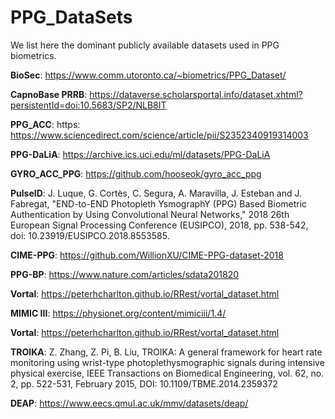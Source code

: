# PPG_DataSets

We list here the dominant publicly available datasets used in PPG biometrics.

**BioSec**: https://www.comm.utoronto.ca/~biometrics/PPG_Dataset/

**CapnoBase PRRB**: https://dataverse.scholarsportal.info/dataset.xhtml?persistentId=doi:10.5683/SP2/NLB8IT

**PPG_ACC**: https: https://www.sciencedirect.com/science/article/pii/S2352340919314003

**PPG-DaLiA**: https://archive.ics.uci.edu/ml/datasets/PPG-DaLiA

**GYRO\_ACC\_PPG**: https://github.com/hooseok/gyro_acc_ppg

**PulseID**: J. Luque, G. Cortès, C. Segura, A. Maravilla, J. Esteban and J. Fabregat, "END-to-END Photopleth YsmographY (PPG) Based Biometric Authentication by Using Convolutional Neural Networks," 2018 26th European Signal Processing Conference (EUSIPCO), 2018, pp. 538-542, doi: 10.23919/EUSIPCO.2018.8553585.

**CIME-PPG**: https://github.com/WillionXU/CIME-PPG-dataset-2018

**PPG-BP**: https://www.nature.com/articles/sdata201820

**Vortal**: https://peterhcharlton.github.io/RRest/vortal_dataset.html

**MIMIC III**: https://physionet.org/content/mimiciii/1.4/

**Vortal**: https://peterhcharlton.github.io/RRest/vortal_dataset.html

**TROIKA**: Z. Zhang, Z. Pi, B. Liu, TROIKA: A general framework for heart rate monitoring using wrist-type photoplethysmographic signals during intensive physical exercise, IEEE Transactions on Biomedical Engineering, vol. 62, no. 2, pp. 522-531, February 2015, DOI: 10.1109/TBME.2014.2359372

**DEAP**: https://www.eecs.qmul.ac.uk/mmv/datasets/deap/




